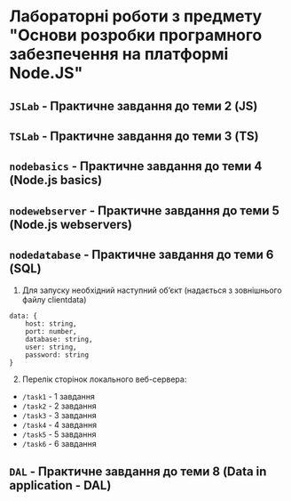 # Лабораторні роботи з предмету "Основи розробки програмного забезпечення на платформі Node.JS"
## `JSLab` - Практичне завдання до теми 2 (JS)
## `TSLab` - Практичне завдання до теми 3 (TS)
## `nodebasics` - Практичне завдання до теми 4 (Node.js basics)
## `nodewebserver` - Практичне завдання до теми 5 (Node.js webservers)
## `nodedatabase` - Практичне завдання до теми 6 (SQL)
1. Для запуску необхідний наступний обʼєкт (надається з зовнішнього файлу clientdata)
```
data: {
    host: string,
    port: number,
    database: string,
    user: string,
    password: string
}
```
2. Перелік сторінок локального веб-сервера:
- `/task1` - 1 завдання
- `/task2` - 2 завдання
- `/task3` - 3 завдання
- `/task4` - 4 завдання
- `/task5` - 5 завдання
- `/task6` - 6 завдання
## `DAL` - Практичне завдання до теми 8 (Data in application - DAL)

